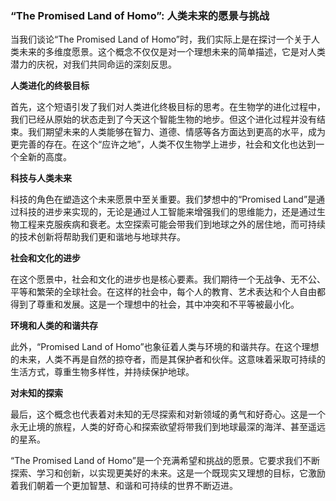 ### “The Promised Land of Homo”: 人类未来的愿景与挑战

当我们谈论“The Promised Land of Homo”时，我们实际上是在探讨一个关于人类未来的多维度愿景。这个概念不仅仅是对一个理想未来的简单描述，它是对人类潜力的庆祝，对我们共同命运的深刻反思。

**人类进化的终极目标**

首先，这个短语引发了我们对人类进化终极目标的思考。在生物学的进化过程中，我们已经从原始的状态走到了今天这个智能生物的地步。但这个进化过程并没有结束。我们期望未来的人类能够在智力、道德、情感等各方面达到更高的水平，成为更完善的存在。在这个“应许之地”，人类不仅生物学上进步，社会和文化也达到一个全新的高度。

**科技与人类未来**

科技的角色在塑造这个未来愿景中至关重要。我们梦想中的“Promised Land”是通过科技的进步来实现的，无论是通过人工智能来增强我们的思维能力，还是通过生物工程来克服疾病和衰老。太空探索可能会带我们到地球之外的居住地，而可持续的技术创新将帮助我们更和谐地与地球共存。

**社会和文化的进步**

在这个愿景中，社会和文化的进步也是核心要素。我们期待一个无战争、无不公、平等和繁荣的全球社会。在这样的社会中，每个人的教育、艺术表达和个人自由都得到了尊重和发展。这是一个理想中的社会，其中冲突和不平等被最小化。

**环境和人类的和谐共存**

此外，“Promised Land of Homo”也象征着人类与环境的和谐共存。在这个理想的未来，人类不再是自然的掠夺者，而是其保护者和伙伴。这意味着采取可持续的生活方式，尊重生物多样性，并持续保护地球。

**对未知的探索**

最后，这个概念也代表着对未知的无尽探索和对新领域的勇气和好奇心。这是一个永无止境的旅程，人类的好奇心和探索欲望将带我们到地球最深的海洋、甚至遥远的星系。

“The Promised Land of Homo”是一个充满希望和挑战的愿景。它要求我们不断探索、学习和创新，以实现更美好的未来。这是一个既现实又理想的目标，它激励着我们朝着一个更加智慧、和谐和可持续的世界不断迈进。

